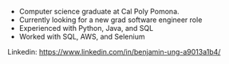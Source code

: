 - Computer science graduate at Cal Poly Pomona. 
- Currently looking for a new grad software engineer role 
- Experienced with Python, Java, and SQL
- Worked with SQL, AWS, and Selenium
  
Linkedin: https://www.linkedin.com/in/benjamin-ung-a9013a1b4/


<!--
**Benjamin-Ung/Benjamin-Ung** is a ✨ _special_ ✨ repository because its `README.md` (this file) appears on your GitHub profile.

Here are some ideas to get you started:

- 🔭 I’m currently working on ...
- 🌱 I’m currently learning ...
- 👯 I’m looking to collaborate on ...
- 🤔 I’m looking for help with ...
- 💬 Ask me about ...
- 📫 How to reach me: ...
- 😄 Pronouns: ...
- ⚡ Fun fact: ...
-->
